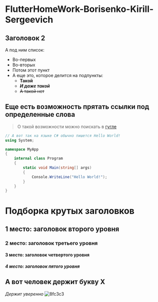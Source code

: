 # FlutterHomeWork-Borisenko-Kirill-Sergeevich

## Заголовок 2
А под ним список:
- Во-первых
- Во-вторых
- Потом этот пункт
- А еще это, которое делится на подпункты:
  - **Такой**
  - ***И даже такой***
  - ~~А такой нет~~

## Еще есть возможность прятать ссылки под определенные слова
> О такой возможности можно поискать в [гугле](https://google.com)

```csharp
// А вот так на языке C# обычно пишется Hello World!
using System;

namespace MyApp
{
    internal class Program
    {
        static void Main(string[] args)
        {
            Console.WriteLine("Hello World!");
        }
    }
}
```

# Подборка крутых заголовков
## 1 место: заголовок второго уровня
### 2 место: заголовок третьего уровня
#### 3 место: заголовок четвертого уровня
##### 4 место: заголовок пятого уровня

## А вот человек держит букву Х
*Держит уверенно*
![8fc3c3](https://github.com/phNl/FlutterHomeWork-Borisenko-Kirill-Sergeevich/assets/86802257/f77e71ec-56ef-4e26-a5ed-5ba03fe4d50e)
